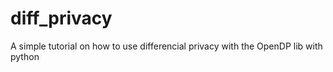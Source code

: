 # diff_privacy
A simple tutorial on how to use differencial privacy with the OpenDP lib with python
